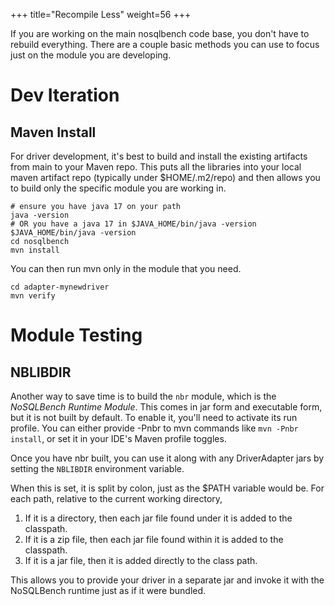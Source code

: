 +++
title="Recompile Less"
weight=56
+++

If you are working on the main nosqlbench code base, you don't have to rebuild everything. There 
are a couple basic methods you can use to focus just on the module you are developing.

# Dev Iteration

## Maven Install

For driver development, it's best to build and install the existing artifacts from main to your Maven repo. 
This puts all the libraries into your local maven artifact repo (typically under $HOME/.m2/repo) 
and then allows you to build only the specific module you are working in.

```shell
# ensure you have java 17 on your path
java -version
# OR you have a java 17 in $JAVA_HOME/bin/java -version
$JAVA_HOME/bin/java -version
cd nosqlbench
mvn install
```

You can then run mvn only in the module that you need.

```shell
cd adapter-mynewdriver
mvn verify
```

# Module Testing

## NBLIBDIR

Another way to save time is to build the `nbr` module, which is the _NoSQLBench Runtime Module_. 
This comes in jar form and executable form, but it is not built by default. To enable it, you'll 
need to activate its run profile. You can either provide -Pnbr to mvn commands like `mvn -Pnbr 
install`, or set it in your IDE's Maven profile toggles.

Once you have nbr built, you can use it along with any DriverAdapter jars by setting the 
`NBLIBDIR` environment variable.

When this is set, it is split by colon, just as the $PATH variable would be.
For each path, relative to the current working directory, 
1. If it is a directory, then each jar file found under it is added to the classpath.
2. If it is a zip file, then each jar file found within it is added to the classpath.
3. If it is a jar file, then it is added directly to the class path.

This allows you to provide your driver in a separate jar and invoke it with the NoSQLBench 
runtime just as if it were bundled.
